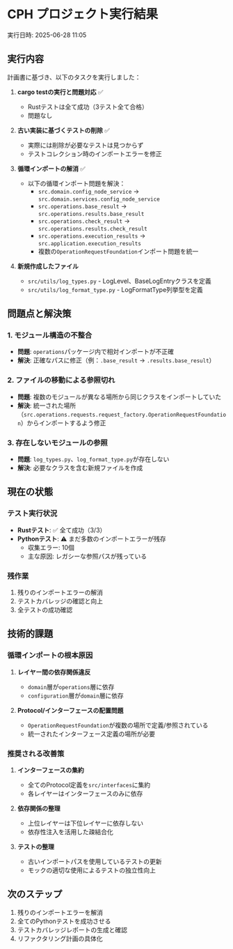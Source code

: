 # CPH プロジェクト実行結果
実行日時: 2025-06-28 11:05

## 実行内容
計画書に基づき、以下のタスクを実行しました：

1. **cargo testの実行と問題対応** ✅
   - Rustテストは全て成功（3テスト全て合格）
   - 問題なし

2. **古い実装に基づくテストの削除** ✅
   - 実際には削除が必要なテストは見つからず
   - テストコレクション時のインポートエラーを修正

3. **循環インポートの解消** ✅
   - 以下の循環インポート問題を解決：
     - `src.domain.config_node_service` → `src.domain.services.config_node_service`
     - `src.operations.base_result` → `src.operations.results.base_result`
     - `src.operations.check_result` → `src.operations.results.check_result`
     - `src.operations.execution_results` → `src.application.execution_results`
     - 複数の`OperationRequestFoundation`インポート問題を統一

4. **新規作成したファイル**
   - `src/utils/log_types.py` - LogLevel、BaseLogEntryクラスを定義
   - `src/utils/log_format_type.py` - LogFormatType列挙型を定義

## 問題点と解決策

### 1. モジュール構造の不整合
- **問題**: `operations`パッケージ内で相対インポートが不正確
- **解決**: 正確なパスに修正（例：`.base_result` → `.results.base_result`）

### 2. ファイルの移動による参照切れ
- **問題**: 複数のモジュールが異なる場所から同じクラスをインポートしていた
- **解決**: 統一された場所（`src.operations.requests.request_factory.OperationRequestFoundation`）からインポートするよう修正

### 3. 存在しないモジュールの参照
- **問題**: `log_types.py`、`log_format_type.py`が存在しない
- **解決**: 必要なクラスを含む新規ファイルを作成

## 現在の状態

### テスト実行状況
- **Rustテスト**: ✅ 全て成功（3/3）
- **Pythonテスト**: ⚠️ まだ多数のインポートエラーが残存
  - 収集エラー: 10個
  - 主な原因: レガシーな参照パスが残っている

### 残作業
1. 残りのインポートエラーの解消
2. テストカバレッジの確認と向上
3. 全テストの成功確認

## 技術的課題

### 循環インポートの根本原因
1. **レイヤー間の依存関係違反**
   - `domain`層が`operations`層に依存
   - `configuration`層が`domain`層に依存
   
2. **Protocol/インターフェースの配置問題**
   - `OperationRequestFoundation`が複数の場所で定義/参照されている
   - 統一されたインターフェース定義の場所が必要

### 推奨される改善策
1. **インターフェースの集約**
   - 全てのProtocol定義を`src/interfaces`に集約
   - 各レイヤーはインターフェースのみに依存

2. **依存関係の整理**
   - 上位レイヤーは下位レイヤーに依存しない
   - 依存性注入を活用した疎結合化

3. **テストの整理**
   - 古いインポートパスを使用しているテストの更新
   - モックの適切な使用によるテストの独立性向上

## 次のステップ
1. 残りのインポートエラーを解消
2. 全てのPythonテストを成功させる
3. テストカバレッジレポートの生成と確認
4. リファクタリング計画の具体化